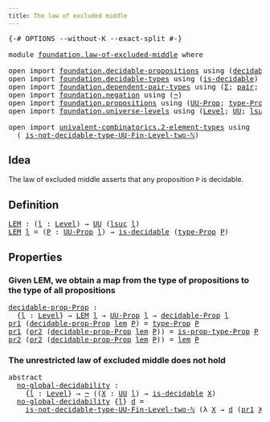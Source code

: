 ```yaml
---
title: The law of excluded middle
---
```


<pre class="Agda"><a id="52" class="Symbol">{-#</a> <a id="56" class="Keyword">OPTIONS</a> <a id="64" class="Pragma">--without-K</a> <a id="76" class="Pragma">--exact-split</a> <a id="90" class="Symbol">#-}</a>

<a id="95" class="Keyword">module</a> <a id="102" href="foundation.law-of-excluded-middle.html" class="Module">foundation.law-of-excluded-middle</a> <a id="136" class="Keyword">where</a>

<a id="143" class="Keyword">open</a> <a id="148" class="Keyword">import</a> <a id="155" href="foundation.decidable-propositions.html" class="Module">foundation.decidable-propositions</a> <a id="189" class="Keyword">using</a> <a id="195" class="Symbol">(</a><a id="196" href="foundation-core.decidable-propositions.html#646" class="Function">decidable-Prop</a><a id="210" class="Symbol">)</a>
<a id="212" class="Keyword">open</a> <a id="217" class="Keyword">import</a> <a id="224" href="foundation.decidable-types.html" class="Module">foundation.decidable-types</a> <a id="251" class="Keyword">using</a> <a id="257" class="Symbol">(</a><a id="258" href="foundation.decidable-types.html#1918" class="Function">is-decidable</a><a id="270" class="Symbol">)</a>
<a id="272" class="Keyword">open</a> <a id="277" class="Keyword">import</a> <a id="284" href="foundation.dependent-pair-types.html" class="Module">foundation.dependent-pair-types</a> <a id="316" class="Keyword">using</a> <a id="322" class="Symbol">(</a><a id="323" href="foundation-core.dependent-pair-types.html#515" class="Record">Σ</a><a id="324" class="Symbol">;</a> <a id="326" href="foundation-core.dependent-pair-types.html#588" class="InductiveConstructor">pair</a><a id="330" class="Symbol">;</a> <a id="332" href="foundation-core.dependent-pair-types.html#605" class="Field">pr1</a><a id="335" class="Symbol">;</a> <a id="337" href="foundation-core.dependent-pair-types.html#617" class="Field">pr2</a><a id="340" class="Symbol">)</a>
<a id="342" class="Keyword">open</a> <a id="347" class="Keyword">import</a> <a id="354" href="foundation.negation.html" class="Module">foundation.negation</a> <a id="374" class="Keyword">using</a> <a id="380" class="Symbol">(</a><a id="381" href="foundation-core.negation.html#465" class="Function">¬</a><a id="382" class="Symbol">)</a>
<a id="384" class="Keyword">open</a> <a id="389" class="Keyword">import</a> <a id="396" href="foundation.propositions.html" class="Module">foundation.propositions</a> <a id="420" class="Keyword">using</a> <a id="426" class="Symbol">(</a><a id="427" href="foundation-core.propositions.html#1393" class="Function">UU-Prop</a><a id="434" class="Symbol">;</a> <a id="436" href="foundation-core.propositions.html#1495" class="Function">type-Prop</a><a id="445" class="Symbol">;</a> <a id="447" href="foundation-core.propositions.html#1562" class="Function">is-prop-type-Prop</a><a id="464" class="Symbol">)</a>
<a id="466" class="Keyword">open</a> <a id="471" class="Keyword">import</a> <a id="478" href="foundation.universe-levels.html" class="Module">foundation.universe-levels</a> <a id="505" class="Keyword">using</a> <a id="511" class="Symbol">(</a><a id="512" href="Agda.Primitive.html#597" class="Postulate">Level</a><a id="517" class="Symbol">;</a> <a id="519" href="foundation-core.universe-levels.html#235" class="Primitive">UU</a><a id="521" class="Symbol">;</a> <a id="523" href="Agda.Primitive.html#780" class="Primitive">lsuc</a><a id="527" class="Symbol">)</a>

<a id="530" class="Keyword">open</a> <a id="535" class="Keyword">import</a> <a id="542" href="univalent-combinatorics.2-element-types.html" class="Module">univalent-combinatorics.2-element-types</a> <a id="582" class="Keyword">using</a>
  <a id="590" class="Symbol">(</a> <a id="592" href="univalent-combinatorics.2-element-types.html#20185" class="Function">is-not-decidable-type-UU-Fin-Level-two-ℕ</a><a id="632" class="Symbol">)</a>
</pre>
## Idea

The law of excluded middle asserts that any proposition `P` is decidable.

## Definition

<pre class="Agda"><a id="LEM"></a><a id="746" href="foundation.law-of-excluded-middle.html#746" class="Function">LEM</a> <a id="750" class="Symbol">:</a> <a id="752" class="Symbol">(</a><a id="753" href="foundation.law-of-excluded-middle.html#753" class="Bound">l</a> <a id="755" class="Symbol">:</a> <a id="757" href="Agda.Primitive.html#597" class="Postulate">Level</a><a id="762" class="Symbol">)</a> <a id="764" class="Symbol">→</a> <a id="766" href="foundation-core.universe-levels.html#235" class="Primitive">UU</a> <a id="769" class="Symbol">(</a><a id="770" href="Agda.Primitive.html#780" class="Primitive">lsuc</a> <a id="775" href="foundation.law-of-excluded-middle.html#753" class="Bound">l</a><a id="776" class="Symbol">)</a>
<a id="778" href="foundation.law-of-excluded-middle.html#746" class="Function">LEM</a> <a id="782" href="foundation.law-of-excluded-middle.html#782" class="Bound">l</a> <a id="784" class="Symbol">=</a> <a id="786" class="Symbol">(</a><a id="787" href="foundation.law-of-excluded-middle.html#787" class="Bound">P</a> <a id="789" class="Symbol">:</a> <a id="791" href="foundation-core.propositions.html#1393" class="Function">UU-Prop</a> <a id="799" href="foundation.law-of-excluded-middle.html#782" class="Bound">l</a><a id="800" class="Symbol">)</a> <a id="802" class="Symbol">→</a> <a id="804" href="foundation.decidable-types.html#1918" class="Function">is-decidable</a> <a id="817" class="Symbol">(</a><a id="818" href="foundation-core.propositions.html#1495" class="Function">type-Prop</a> <a id="828" href="foundation.law-of-excluded-middle.html#787" class="Bound">P</a><a id="829" class="Symbol">)</a>
</pre>
## Properties

### Given LEM, we obtain a map from the type of propositions to the type of all propositions

<pre class="Agda"><a id="decidable-prop-Prop"></a><a id="953" href="foundation.law-of-excluded-middle.html#953" class="Function">decidable-prop-Prop</a> <a id="973" class="Symbol">:</a>
  <a id="977" class="Symbol">{</a><a id="978" href="foundation.law-of-excluded-middle.html#978" class="Bound">l</a> <a id="980" class="Symbol">:</a> <a id="982" href="Agda.Primitive.html#597" class="Postulate">Level</a><a id="987" class="Symbol">}</a> <a id="989" class="Symbol">→</a> <a id="991" href="foundation.law-of-excluded-middle.html#746" class="Function">LEM</a> <a id="995" href="foundation.law-of-excluded-middle.html#978" class="Bound">l</a> <a id="997" class="Symbol">→</a> <a id="999" href="foundation-core.propositions.html#1393" class="Function">UU-Prop</a> <a id="1007" href="foundation.law-of-excluded-middle.html#978" class="Bound">l</a> <a id="1009" class="Symbol">→</a> <a id="1011" href="foundation-core.decidable-propositions.html#646" class="Function">decidable-Prop</a> <a id="1026" href="foundation.law-of-excluded-middle.html#978" class="Bound">l</a>
<a id="1028" href="foundation-core.dependent-pair-types.html#605" class="Field">pr1</a> <a id="1032" class="Symbol">(</a><a id="1033" href="foundation.law-of-excluded-middle.html#953" class="Function">decidable-prop-Prop</a> <a id="1053" href="foundation.law-of-excluded-middle.html#1053" class="Bound">lem</a> <a id="1057" href="foundation.law-of-excluded-middle.html#1057" class="Bound">P</a><a id="1058" class="Symbol">)</a> <a id="1060" class="Symbol">=</a> <a id="1062" href="foundation-core.propositions.html#1495" class="Function">type-Prop</a> <a id="1072" href="foundation.law-of-excluded-middle.html#1057" class="Bound">P</a>
<a id="1074" href="foundation-core.dependent-pair-types.html#605" class="Field">pr1</a> <a id="1078" class="Symbol">(</a><a id="1079" href="foundation-core.dependent-pair-types.html#617" class="Field">pr2</a> <a id="1083" class="Symbol">(</a><a id="1084" href="foundation.law-of-excluded-middle.html#953" class="Function">decidable-prop-Prop</a> <a id="1104" href="foundation.law-of-excluded-middle.html#1104" class="Bound">lem</a> <a id="1108" href="foundation.law-of-excluded-middle.html#1108" class="Bound">P</a><a id="1109" class="Symbol">))</a> <a id="1112" class="Symbol">=</a> <a id="1114" href="foundation-core.propositions.html#1562" class="Function">is-prop-type-Prop</a> <a id="1132" href="foundation.law-of-excluded-middle.html#1108" class="Bound">P</a>
<a id="1134" href="foundation-core.dependent-pair-types.html#617" class="Field">pr2</a> <a id="1138" class="Symbol">(</a><a id="1139" href="foundation-core.dependent-pair-types.html#617" class="Field">pr2</a> <a id="1143" class="Symbol">(</a><a id="1144" href="foundation.law-of-excluded-middle.html#953" class="Function">decidable-prop-Prop</a> <a id="1164" href="foundation.law-of-excluded-middle.html#1164" class="Bound">lem</a> <a id="1168" href="foundation.law-of-excluded-middle.html#1168" class="Bound">P</a><a id="1169" class="Symbol">))</a> <a id="1172" class="Symbol">=</a> <a id="1174" href="foundation.law-of-excluded-middle.html#1164" class="Bound">lem</a> <a id="1178" href="foundation.law-of-excluded-middle.html#1168" class="Bound">P</a>
</pre>
### The unrestricted law of excluded middle does not hold

<pre class="Agda"><a id="1252" class="Keyword">abstract</a>
  <a id="no-global-decidability"></a><a id="1263" href="foundation.law-of-excluded-middle.html#1263" class="Function">no-global-decidability</a> <a id="1286" class="Symbol">:</a>
    <a id="1292" class="Symbol">{</a><a id="1293" href="foundation.law-of-excluded-middle.html#1293" class="Bound">l</a> <a id="1295" class="Symbol">:</a> <a id="1297" href="Agda.Primitive.html#597" class="Postulate">Level</a><a id="1302" class="Symbol">}</a> <a id="1304" class="Symbol">→</a> <a id="1306" href="foundation-core.negation.html#465" class="Function">¬</a> <a id="1308" class="Symbol">((</a><a id="1310" href="foundation.law-of-excluded-middle.html#1310" class="Bound">X</a> <a id="1312" class="Symbol">:</a> <a id="1314" href="foundation-core.universe-levels.html#235" class="Primitive">UU</a> <a id="1317" href="foundation.law-of-excluded-middle.html#1293" class="Bound">l</a><a id="1318" class="Symbol">)</a> <a id="1320" class="Symbol">→</a> <a id="1322" href="foundation.decidable-types.html#1918" class="Function">is-decidable</a> <a id="1335" href="foundation.law-of-excluded-middle.html#1310" class="Bound">X</a><a id="1336" class="Symbol">)</a>
  <a id="1340" href="foundation.law-of-excluded-middle.html#1263" class="Function">no-global-decidability</a> <a id="1363" class="Symbol">{</a><a id="1364" href="foundation.law-of-excluded-middle.html#1364" class="Bound">l</a><a id="1365" class="Symbol">}</a> <a id="1367" href="foundation.law-of-excluded-middle.html#1367" class="Bound">d</a> <a id="1369" class="Symbol">=</a>
    <a id="1375" href="univalent-combinatorics.2-element-types.html#20185" class="Function">is-not-decidable-type-UU-Fin-Level-two-ℕ</a> <a id="1416" class="Symbol">(λ</a> <a id="1419" href="foundation.law-of-excluded-middle.html#1419" class="Bound">X</a> <a id="1421" class="Symbol">→</a> <a id="1423" href="foundation.law-of-excluded-middle.html#1367" class="Bound">d</a> <a id="1425" class="Symbol">(</a><a id="1426" href="foundation-core.dependent-pair-types.html#605" class="Field">pr1</a> <a id="1430" href="foundation.law-of-excluded-middle.html#1419" class="Bound">X</a><a id="1431" class="Symbol">))</a>
</pre>
